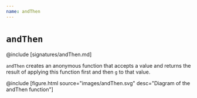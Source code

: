 ```yaml
---
name: andThen
---
```


# `andThen`

@include [signatures/andThen.md]

`andThen` creates an anonymous function that accepts a value and returns the result of applying this function first and then `g` to that value.

@include [figure.html source="images/andThen.svg" desc="Diagram of the andThen function"]
